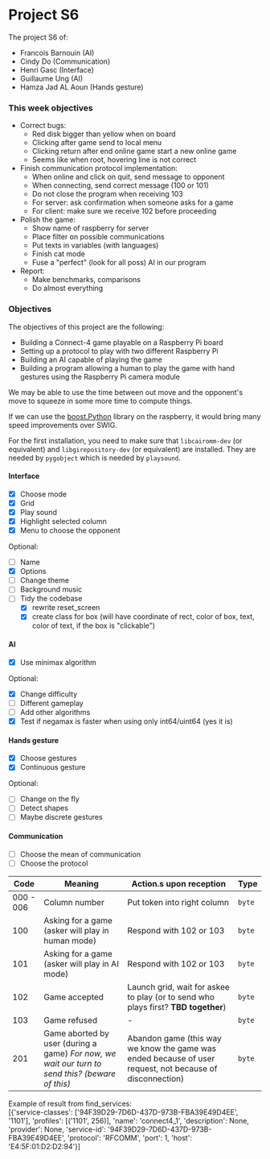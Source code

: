 # Project S6

The project S6 of:

- Francois Barnouin (AI)
- Cindy Do (Communication)
- Henri Gasc (Interface)
- Guillaume Ung (AI)
- Hamza Jad AL Aoun (Hands gesture)

### This week objectives

- Correct bugs:
  - Red disk bigger than yellow when on board
  - Clicking after game send to local menu
  - Clicking return after end online game start a new online game
  - Seems like when root, hovering line is not correct
- Finish communication protocol implementation:
  - When online and click on quit, send message to opponent
  - When connecting, send correct message (100 or 101)
  - Do not close the program when receiving 103
  - For server: ask confirmation when someone asks for a game
  - For client: make sure we receive 102 before proceeding
- Polish the game:
  - Show name of raspberry for server
  - Place filter on possible communications
  - Put texts in variables (with languages)
  - Finish cat mode
  - Fuse a "perfect" (look for all poss) AI in our program
- Report:
  - Make benchmarks, comparisons
  - Do almost everything

### Objectives

The objectives of this project are the following:

- Building a Connect-4 game playable on a Raspberry Pi board
- Setting up a protocol to play with two different Raspberry Pi
- Building an AI capable of playing the game
- Building a program allowing a human to play the game with hand gestures using the Raspberry Pi camera module

We may be able to use the time between out move and the opponent's move to squeeze in some more time to compute things.

If we can use the [boost.Python](https://github.com/boostorg/python) library on the raspberry, it would bring many speed improvements over SWIG.

For the first installation, you need to make sure that `libcairomm-dev` (or equivalent) and `libgirepository-dev` (or equivalent) are installed. They are needed by `pygobject` which is needed by `playsound`.

#### Interface

- [x] Choose mode
- [x] Grid
- [x] Play sound
- [x] Highlight selected column
- [x] Menu to choose the opponent

Optional:

- [ ] Name
- [x] Options
- [ ] Change theme
- [ ] Background music
- [ ] Tidy the codebase
  - [x] rewrite reset_screen
  - [x] create class for box (will have coordinate of rect, color of box, text, color of text, if the box is "clickable")

#### AI

- [x] Use minimax algorithm

Optional:

- [x] Change difficulty
- [ ] Different gameplay
- [ ] Add other algorithms
- [x] Test if negamax is faster when using only int64/uint64 (yes it is)

#### Hands gesture

- [x] Choose gestures
- [x] Continuous gesture

Optional:

- [ ] Change on the fly
- [ ] Detect shapes
- [ ] Maybe discrete gestures

#### Communication

- [ ] Choose the mean of communication
- [ ] Choose the protocol

Code | Meaning | Action.s upon reception | Type
--- | --- | --- | ---
000 - 006 | Column number | Put token into right column | `byte`
100 | Asking for a game (asker will play in human mode) | Respond with 102 or 103 | `byte`
101 | Asking for a game (asker will play in AI mode) | Respond with 102 or 103 | `byte`
102 | Game accepted | Launch grid, wait for askee to play (or to send who plays first? **TBD together**) | `byte`
103 | Game refused | - | `byte`
201 | Game aborted by user (during a game) _For now, we wait our turn to send this? (beware of this)_ | Abandon game (this way we know the game was ended because of user request, not because of disconnection) | `byte`

Example of result from find_services:  
[{'service-classes': ['94F39D29-7D6D-437D-973B-FBA39E49D4EE', '1101'], 'profiles': [('1101', 256)], 'name': 'connect4_1', 'description': None, 'provider': None, 'service-id': '94F39D29-7D6D-437D-973B-FBA39E49D4EE', 'protocol': 'RFCOMM', 'port': 1, 'host': 'E4:5F:01:D2:D2:94'}]

